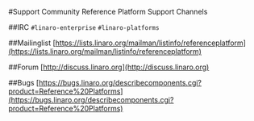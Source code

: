 #Support Community
Reference Platform Support Channels 

##IRC
`#linaro-enterprise`
`#linaro-platforms`

##Mailinglist
[https://lists.linaro.org/mailman/listinfo/referenceplatform](https://lists.linaro.org/mailman/listinfo/referenceplatform)

##Forum
[http://discuss.linaro.org](http://discuss.linaro.org)

##Bugs
[https://bugs.linaro.org/describecomponents.cgi?product=Reference%20Platforms](https://bugs.linaro.org/describecomponents.cgi?product=Reference%20Platforms)

